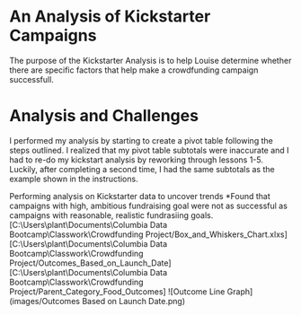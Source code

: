 # An Analysis of Kickstarter Campaigns
The purpose of the Kickstarter Analysis is to help Louise determine whether there are specific factors that help make a crowdfunding campaign successfull.

# Analysis and Challenges
I performed my analysis by starting to create a pivot table following the steps outlined. I realized that my pivot table subtotals were inaccurate and I had to re-do my kickstart analysis by reworking through lessons 1-5. Luckily, after completing a second time, I had the same subtotals as the example shown in the instructions.

Performing analysis on Kickstarter data to uncover trends
*Found that campaigns with high, ambitious fundraising goal were not as successful as campaigns with reasonable, realistic fundrasiing goals.
[C:\Users\plant\Documents\Columbia Data Bootcamp\Classwork\Crowdfunding Project/Box_and_Whiskers_Chart.xlxs]
[C:\Users\plant\Documents\Columbia Data Bootcamp\Classwork\Crowdfunding Project/Outcomes_Based_on_Launch_Date]
[C:\Users\plant\Documents\Columbia Data Bootcamp\Classwork\Crowdfunding Project/Parent_Category_Food_Outcomes]
![Outcome Line Graph](images/Outcomes Based on Launch Date.png)
